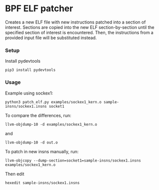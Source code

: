 
# BPF ELF patcher

Creates a new ELF file with new instructions patched into a section of interest. Sections are copied into the new ELF section-by-section until the specified section of interest is encountered. Then, the instructions from a provided input file will be substituted instead.

### Setup

Install pydevtools

    pip3 install pydevtools

### Usage

Example using sockex1:

    python3 patch_elf.py examples/sockex1_kern.o sample-insns/sockex1.insns socket1

To compare the differences, run:

    llvm-objdump-10 -d examples/sockex1_kern.o

and

    llvm-objdump-10 -d out.o


To patch in new insns manually, run:

    llvm-objcopy --dump-section=socket1=sample-insns/sockex1.insns examples/sockex1_kern.o

Then edit

    hexedit sample-insns/sockex1.insns


